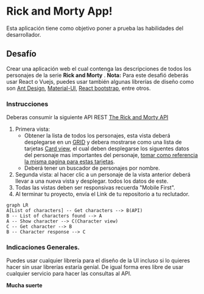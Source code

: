 
# Rick and Morty App!

Esta aplicación tiene como objetivo poner a prueba las habilidades del desarrollador.

## Desafío

Crear una aplicación web el cual contenga las descripciones de todos los personajes de la serie **Rick and Morty** .
 **Nota:** Para este desafió deberás usar React o Vuejs, puedes usar también algunas librerías de diseño como son [Ant Design](https://ant.design), [Material-UI](https://material-ui.com), [React bootstrap](https://react-bootstrap.github.io), entre otros.

### Instrucciones

Deberas consumir la siguiente API REST  [The Rick and Morty API](https://rickandmortyapi.com)

 1. Primera vista: 
	- Obtener la lista de todos los personajes, esta vista deberá desplegarse en un [GRID](https://developer.mozilla.org/es/docs/Web/CSS/CSS_Grid_Layout) y debera mostrarse como una lista de tarjetas [Card view](https://material.io/develop/android/components/cards/), el cual deben desplegarse los siguentes datos del personaje mas importantes del personaje, [tomar como referencia la misma pagina para estas tarjetas](https://rickandmortyapi.com).
	- Deberá tener un buscador de personajes por nombre.
 2. Segunda vista: al hacer clic a un personaje de la vista anterior deberá llevar a una nueva vista y desplegar. todos los datos de este.
 3. Todas las vistas deben ser responsivas recuerda "Mobile First".
 4. Al terminar tu proyecto, envía el Link de tu repositorio a tu reclutador.


```mermaid
graph LR
A[List of characters] -- Get characters --> B(API)
B -- List of characters found --> A
A -- Show character --> C(Character view)
C -- Get character --> B
B -- Character response --> C
```


### Indicaciones Generales.
Puedes usar cualquier librería para el diseño de la UI incluso si lo quieres hacer sin usar librerías estaría genial.
De igual forma eres libre de usar cualquier servicio para hacer las consultas al API.

**Mucha suerte**
